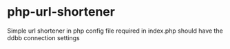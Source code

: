 # php-url-shortener
Simple url shortener in php
config file required in index.php should have the ddbb connection settings